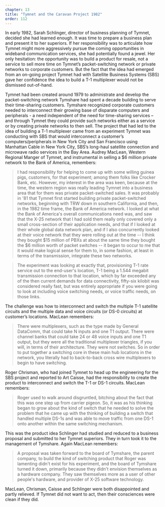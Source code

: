 ```yaml
---
chapter: 13
title: "Tymnet and the Caravan Project 1982"
order: 112
---
```


In early 1982, Sarah Schlinger, director of business planning of Tymnet, decided she had learned enough. It was time to prepare a business plan and present it to her superiors. If her responsibility was to articulate how Tymnet might more aggressively pursue the coming opportunities in wideband communication services, she had potentially found a jewel. Her only hesitation: the opportunity was to build a product for resale, not a service to sell more time on Tymnet’s packet-switching network or private networks to corporate customers. But the fact that the idea had emerged from an on-going project Tymnet had with Satellite Business Systems (SBS) gave her confidence the idea to build a T-1 multiplexer would not be dismissed out-of-hand.

Tymnet had been created around 1979 to administrate and develop the packet-switching network Tymshare had spent a decade building to serve their time-sharing customers. Tymshare recognized corporate customers needed to interconnect their growing base of disparate computers and peripherals - a need independent of the need for time-sharing services – and through Tymnet they could provide such networks either as a service or by creating private networks to then sell. The project that had led to the idea of building a T-1 multiplexer came from an experiment Tymnet was conducting with SBS that would interconnect a customer’s computers/peripherals in New York City and San Francisco using Manhattan Cable in New York City, SBS’s long-haul satellite connection and microwave radio services in the Bay Area. Audrey MacLean, Western Regional Manger of Tymnet, and instrumental in selling a $6 million private network to the Bank of America, remembers:

>I had responsibility for helping to come up with some willing guinea pigs, customers, for that experiment; among them folks like Crocker Bank, etc. However, my interest in the area was keen, because at the time, the western region was really leading Tymnet into a business area that for them was private packet-switched sales. It was probably in '81 that Tymnet first started building private packet-switched networks, beginning with TRW down in southern California, and then, in the 1982 time frame, the Bank of America network. I looked at what the Bank of America's overall communications need was, and saw that the X-25 network that I had sold them really only covered only a small cross-section of their application needs, and that if I looked at their whole global data network plan, and if I also concurrently looked at their voice network that they were rolling out at the time -- I think they bought $15 million of PBXs at about the same time they bought the $6 million worth of packet switches -- it began to occur to me that it would make logical sense for them to, in some fashion, at least in terms of the transmission, integrate these two networks.

>The experiment was looking at exactly that, provisioning T-1 rate service out to the end-user's location, T-1 being a 1.544 megabit transmission connection to that location, which by far exceeded any of the then current demands for data connectivity, fifty-six kilobit was considered really fast, but was entirely appropriate if you were going to look at including voice switching needs, or voice traffic needs, on those links.

The challenge was how to interconnect and switch the multiple T-1 satellite circuits and the multiple data and voice circuits (or DS-0 circuits) at customer’s locations. MacLean remembers:

>There were multiplexers, such as the type made by General DataComm, that could take N inputs and one T1 output. There were channel banks that could take 24 or 48 voice inputs and one T1 output, but they were all the traditional multiplexer triangles, if you will, in terms of their architecture. They were not switches. So in order to put together a switching core in these main hub locations in the network, you literally had to back-to-back cross wire multiplexers to begin to have switching.

Roger Chrisman, who had joined Tymnet to head up the engineering for the SBS project and reported to Art Caisse, had the responsibility to create the product to interconnect and switch the T-1 or DS-1 circuits. MacLean remembers:

>Roger used to walk around disgruntled, bitching about the fact that this was one step up from carrier pigeon. So, it was as his thinking began to grow about the kind of switch that he needed to solve the problem that he came up with the thinking of building a switch that handled multiple DS-1s and was able to move traffic from one DS-1 onto another within the same switching mechanism.

This was the product idea Schlinger had studied and reduced to a business proposal and submitted to her Tymnet superiors. They in turn took it to the management of Tymshare. Again MacLean remembers:

>A proposal was taken forward to the board of Tymshare, the parent company, to build the kind of switching product that Roger was lamenting didn't exist for his experiment, and the board of Tymshare turned it down, primarily because they didn't envision themselves as a hardware company. They saw themselves more as a user of other people's hardware, and provider of X-25 software technology.

MacLean, Chrisman, Caisse and Schlinger were both disappointed and partly relieved. If Tymnet did not want to act, then their consciences were clean if they did.


